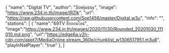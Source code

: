 {
"name": "Digital TV",
"author": "Soejussy",
"image": "https://www.234.in.th/image/IRZlk",
"url": "https://raw.githubusercontent.com/Soe1456/master/Digital.w3u",
"info": "", "stations": 
[ 
{
"name":"69TV สื่อออนไลน์",
"image":"https://www.234.in.th/images/2020/11/30/Rounded_20201030_111010.md.png",
"url":"https://edge6a.v2h-cdn.com/appt7/MediaOnline.stream_360p/chunklist_w1306517951.m3u8",
"playInNatPlayer": "true"
},
]
